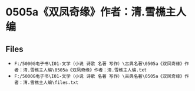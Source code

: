 # 0505a《双凤奇缘》作者：清.雪樵主人编

## Files

- `F:/5000G电子书\I01-文学（小说 诗歌 名著 写作）\古典名著\0505a《双凤奇缘》作者：清.雪樵主人编\0505a《双凤奇缘》作者：清.雪樵主人编.txt`
- `F:/5000G电子书\I01-文学（小说 诗歌 名著 写作）\古典名著\0505a《双凤奇缘》作者：清.雪樵主人编\files.txt`

